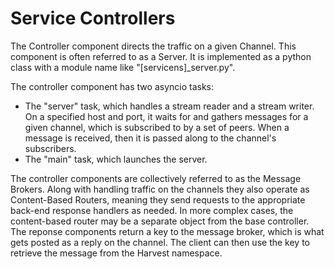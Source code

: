 # Service Controllers

The Controller component directs the traffic on a given Channel. This component is often referred to as a Server.
 It is implemented as a python class with a module name like "[servicens]\_server.py".

The controller component has two asyncio tasks:
 * The "server" task, which handles a stream reader and a stream writer. On a specified host and port, it waits for and gathers messages for a given channel, which is subscribed to by a set of peers. When a message is received, then it is passed along to the channel's subscribers.
 * The "main" task, which launches the server.


The controller components are collectively referred to as the Message Brokers.
 Along with handling traffic on the channels they also operate as Content-Based Routers, meaning they send requests to the appropriate back-end response handlers as needed. In more complex cases, the content-based router may be a separate object from the base controller.
 The reponse components return a key to the message broker, which is what gets posted as a reply on the channel. The client can then use the key to retrieve the message from the Harvest namespace.

